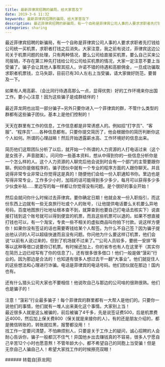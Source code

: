 ```yaml
---
title: 最新菲律宾招聘的骗局，给大家普及下
date: 2019-3-6 11:32
keywords: 最新菲律宾招聘的骗局，给大家普及下
description: 最近菲律宾招聘的新骗局，有一个自称是菲律宾公司人事的人要求求职者先打钱给公司统一买机票，求职者打钱之后消失。大家注意，我之前有说过，菲律宾这边公司关于机票问题的处理，只有两种情况，要么公司给直接买机票，要么自己买来公司报销，不存在第三种先打钱给公司公司给买机票的情况，大家一定注意不要上当受骗了。骗子会让其他人事帮其招人，许诺不错的待遇和高额佣金，一旦成功骗取求职者机票钱，立马失踪，目前已有30人左右上当受骗，请大家做好防范，要普及一下。如果有人用高薪、（会比同行待遇高那么一点，显得优势）好的工作环境来你出国工作。要小心注意！因为这些骗子是成群结伴的！最近菲龙网也出现一部分骗子~另外只要你进入一个菲律宾的群，不管什么类型的群都有这些骗子团伙。基本上是他们控制的！天天在群里有工作的信息，工作信息都是非常诱惑人的。例如招“打字员”、“客服”、“程序员”……各种信息都有。只要你提交简历了，他会根据你的简历判断你这个人如何。所谓的心理战嘛！然后开始透露薪水高、工作环境好的信息出来。简历他们这帮团队分析了以后，就开始一个所谓的人力资源的人打电话过来（这个是女孩子，声音甜美）。问问你一些基本资料，想从中得到你的一些信息分析你是一个怎么样的人。这个人力资源的人聊完后他会说到时会有一个部门的主管要跟你聊。例如你是做程序的，骗子团伙中就有一个专业的程序方面的人跟你聊天。并且说得非常专业非常让你觉得这是真的！随便他们会给一份入职通知书你。里边也是写得非常专业，工作多少小时，加班的话可能得到多少多少，每月可以获得多少多少伙食补贴……里边写的每一样都让你觉得没有问题。是个很好的事业开始！然后会就问你什么时候过去菲律宾。要你确定日期！他就会发一份入职指引，而这份东西上边就有一些无良旅行社或个人的账号，（让他提供电话要么关机要么异地号码，百度地图旅行社地址根本查不到，就算查到也要自己打电话去核实下）说直接打钱到这个账号就可以得到便宜的机票，而且这些机票可以退的。如果不想直接打钱也可以，有一个淘宝，专卖一些不相关的虚拟商品叫你拍下付款。说这样方便你！如果你没有签证的话也需要寄钱给某个人帮签。为什么不自己签？因为骗子提出他认识的人可以超级快速而且没有问题。你问他为什么要这样订机票，他们会说“以前有人说过来的，但到了机场就不过来了。”“公司人员较多，要统一安排”等等以这种等借口说要你订机票。有时候还加上，你的省市也有人在这里干（其实你在简历上边已经写有了你的信息了）。还有很多很多借口！他们一般是做“菠彩”行业的。因为那边是合法的！也知道有很多人想过去干一翻“大事业”。他们就捉住人的这些想法和心理进行诈骗。电话是菲律宾的电话号码。他们团伙就在那边！国内也有。还有什么猎头公司大家也不要相信！他说吹自己与那边的公司啥的很熟很熟。他们也是骗子的！注意！“菠彩”行业最多骗子！每个菲律宾的群里都有一大帮人是他们的。只要你一说他们的事情，他们就有一堆人出来美化这个事情。大家别上当！最近很多人就是这么被骗的，前后被骗了4千多，先是说签证费500，后是机票费近4000，然后加上保关费800（保关就是来接你的人）。有的还是朋友介绍的，都是微信转账的，转账就拉黑，报警都没用！！找工作一定要问清楚，不怕麻烦别人，只要是关于工作上的疑问，诚心招聘的人会耐心告诉你，骗子一般都沉不住气！异国他乡出去赚钱真的不容易，很多人宁愿自己辛苦12个小时也愿意熬！不管年龄大小，都不希望自己的同胞上当受骗！但是无奈自己人骗自己人！希望大家找工作的时候擦亮双眼！
categories: sharing
---
```

<td class="t_f" id="postmessage_3166527">

最近菲律宾招聘的新骗局，有一个自称是菲律宾公司人事的人要求求职者先打钱给公司统一买机票，求职者打钱之后消失。大家注意，我之前有说过，菲律宾这边公司关于机票问题的处理，只有两种情况，要么公司给直接买机票，要么自己买来公司报销，不存在第三种先打钱给公司公司给买机票的情况，大家一定注意不要上当受骗了。骗子会让其他人事帮其招人，许诺不错的待遇和高额佣金，一旦成功骗取求职者机票钱，立马失踪，目前已有30人左右上当受骗，请大家做好防范，要普及一下。<br/>
<br/>
如果有人用高薪、（会比同行待遇高那么一点，显得优势）好的工作环境来你出国工作。要小心注意！因为这些骗子是成群结伴的！<br/>
<br/>
最近菲龙网也出现一部分骗子~另外只要你进入一个菲律宾的群，不管什么类型的群都有这些骗子团伙。基本上是他们控制的！<br/>
<br/>
天天在群里有工作的信息，工作信息都是非常诱惑人的。例如招“打字员”、“客服”、“程序员”……各种信息都有。只要你提交简历了，他会根据你的简历判断你这个人如何。所谓的心理战嘛！然后开始透露薪水高、工作环境好的信息出来。<br/>
<br/>
简历他们这帮团队分析了以后，就开始一个所谓的人力资源的人打电话过来（这个是女孩子，声音甜美）。问问你一些基本资料，想从中得到你的一些信息分析你是一个怎么样的人。这个人力资源的人聊完后他会说到时会有一个部门的主管要跟你聊。例如你是做程序的，骗子团伙中就有一个专业的程序方面的人跟你聊天。并且说得非常专业非常让你觉得这是真的！随便他们会给一份入职通知书你。里边也是写得非常专业，工作多少小时，加班的话可能得到多少多少，每月可以获得多少多少伙食补贴……里边写的每一样都让你觉得没有问题。是个很好的事业开始！<br/>
<br/>
然后会就问你什么时候过去菲律宾。要你确定日期！他就会发一份入职指引，而这份东西上边就有一些无良旅行社或个人的账号，（让他提供电话要么关机要么异地号码，百度地图旅行社地址根本查不到，就算查到也要自己打电话去核实下）说直接打钱到这个账号就可以得到便宜的机票，而且这些机票可以退的。如果不想直接打钱也可以，有一个淘宝，专卖一些不相关的虚拟商品叫你拍下付款。说这样方便你！如果你没有签证的话也需要寄钱给某个人帮签。为什么不自己签？因为骗子提出他认识的人可以超级快速而且没有问题。你问他为什么要这样订机票，他们会说“以前有人说过来的，但到了机场就不过来了。”“公司人员较多，要统一安排”等等以这种等借口说要你订机票。有时候还加上，你的省市也有人在这里干（其实你在简历上边已经写有了你的信息了）。还有很多很多借口！他们一般是做“菠彩”行业的。因为那边是合法的！也知道有很多人想过去干一翻“大事业”。他们就捉住人的这些想法和心理进行诈骗。电话是菲律宾的电话号码。他们团伙就在那边！国内也有。<br/>
<br/>
还有什么猎头公司大家也不要相信！他说吹自己与那边的公司啥的很熟很熟。他们也是骗子的！<br/>
<br/>
注意！“菠彩”行业最多骗子！每个菲律宾的群里都有一大帮人是他们的。只要你一说他们的事情，他们就有一堆人出来美化这个事情。大家别上当！<br/>
最近很多人就是这么被骗的，前后被骗了4千多，先是说签证费500，后是机票费近4000，然后加上保关费800（保关就是来接你的人）。有的还是朋友介绍的，都是微信转账的，转账就拉黑，报警都没用！！<br/>
找工作一定要问清楚，不怕麻烦别人，只要是关于工作上的疑问，诚心招聘的人会耐心告诉你，骗子一般都沉不住气！异国他乡出去赚钱真的不容易，很多人宁愿自己辛苦12个小时也愿意熬！不管年龄大小，都不希望自己的同胞上当受骗！但是无奈自己人骗自己人！希望大家找工作的时候擦亮双眼！<br/>
</td>
###### 转载自[菲龙网]